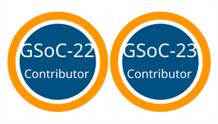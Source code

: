
[![GSoC Contributor](gsoc22.svg)](https://summerofcode.withgoogle.com/programs/2022/projects/8jppNXtC) 
[![GSoC Contributor](gsoc23.svg)](https://summerofcode.withgoogle.com/programs/2023/organizations/r-project-for-statistical-computing)
<!--
**Abhi-1U/Abhi-1U** is a ✨ _special_ ✨ repository because its `README.md` (this file) appears on your GitHub profile.

Here are some ideas to get you started:

- 🔭 I’m currently working on ...
- 🌱 I’m currently learning ...
- 👯 I’m looking to collaborate on ...
- 🤔 I’m looking for help with ...
- 💬 Ask me about ...
- 📫 How to reach me: ...
- 😄 Pronouns: ...
- ⚡ Fun fact: ...
-->
